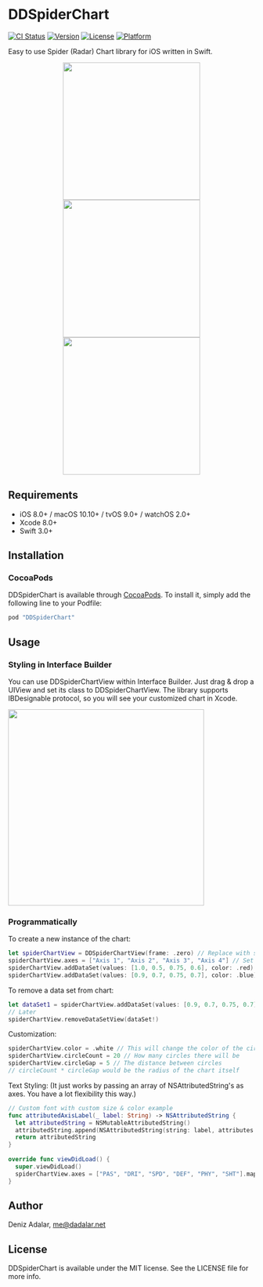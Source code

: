 # DDSpiderChart

[![CI Status](http://img.shields.io/travis/dadalar/DDSpiderChart.svg?style=flat)](https://travis-ci.org/dadalar/DDSpiderChart)
[![Version](https://img.shields.io/cocoapods/v/DDSpiderChart.svg?style=flat)](http://cocoapods.org/pods/DDSpiderChart)
[![License](https://img.shields.io/cocoapods/l/DDSpiderChart.svg?style=flat)](http://cocoapods.org/pods/DDSpiderChart)
[![Platform](https://img.shields.io/cocoapods/p/DDSpiderChart.svg?style=flat)](http://cocoapods.org/pods/DDSpiderChart)

Easy to use Spider (Radar) Chart library for iOS written in Swift.

<p align="center">
<img src="https://raw.githubusercontent.com/dadalar/DDSpiderChart/master/Screenshots/sample1.png" width="280"><img src="https://raw.githubusercontent.com/dadalar/DDSpiderChart/master/Screenshots/sample2.png" width="280">
<img src="https://raw.githubusercontent.com/dadalar/DDSpiderChart/master/Screenshots/sample3.png" width="280">
</p>

## Requirements

- iOS 8.0+ / macOS 10.10+ / tvOS 9.0+ / watchOS 2.0+
- Xcode 8.0+
- Swift 3.0+

## Installation

### CocoaPods

DDSpiderChart is available through [CocoaPods](http://cocoapods.org). To install
it, simply add the following line to your Podfile:

```ruby
pod "DDSpiderChart"
```

## Usage

### Styling in Interface Builder

You can use DDSpiderChartView within Interface Builder. Just drag & drop a UIView and set its class to DDSpiderChartView. The library supports IBDesignable protocol, so you will see your customized chart in Xcode. 

<img src="https://raw.githubusercontent.com/dadalar/DDSpiderChart/master/Screenshots/interface_builder.png" width="400">

### Programmatically

To create a new instance of the chart:
```swift
let spiderChartView = DDSpiderChartView(frame: .zero) // Replace with some frame or add constraints
spiderChartView.axes = ["Axis 1", "Axis 2", "Axis 3", "Axis 4"] // Set axes by giving their labels
spiderChartView.addDataSet(values: [1.0, 0.5, 0.75, 0.6], color: .red) // Add first data set
spiderChartView.addDataSet(values: [0.9, 0.7, 0.75, 0.7], color: .blue) // Add second data set
```

To remove a data set from chart:
```swift
let dataSet1 = spiderChartView.addDataSet(values: [0.9, 0.7, 0.75, 0.7], color: .blue) // Add second data set
// Later
spiderChartView.removeDataSetView(dataSet!)
```

Customization:
```swift
spiderChartView.color = .white // This will change the color of the circles
spiderChartView.circleCount = 20 // How many circles there will be
spiderChartView.circleGap = 5 // The distance between circles
// circleCount * circleGap would be the radius of the chart itself
```

Text Styling: (It just works by passing an array of NSAttributedString's as axes. You have a lot flexibility this way.)
```swift
// Custom font with custom size & color example
func attributedAxisLabel(_ label: String) -> NSAttributedString {
  let attributedString = NSMutableAttributedString()
  attributedString.append(NSAttributedString(string: label, attributes: [NSAttributedStringKey.foregroundColor: UIColor.black, NSAttributedStringKey.font: UIFont(name: "AvenirNextCondensed-Bold", size: 16)!]))
  return attributedString
}
    
override func viewDidLoad() {
  super.viewDidLoad()
  spiderChartView.axes = ["PAS", "DRI", "SPD", "DEF", "PHY", "SHT"].map { attributedAxisLabel($0) }
}
```

## Author

Deniz Adalar, me@dadalar.net

## License

DDSpiderChart is available under the MIT license. See the LICENSE file for more info.
